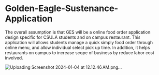 # Golden-Eagle-Sustenance-Application

The overall assumption is that GES will be a online food order application design specific for CSULA students and on campus restaurant. This application will allows students manage a quick simply food order through online menu, and allow individual select pick up time. In addition, it helps restaurants on campus to increase scope of business by reduce labor cost involved.


![Uploading Screenshot 2024-01-04 at 12.12.46 AM.png…]()
